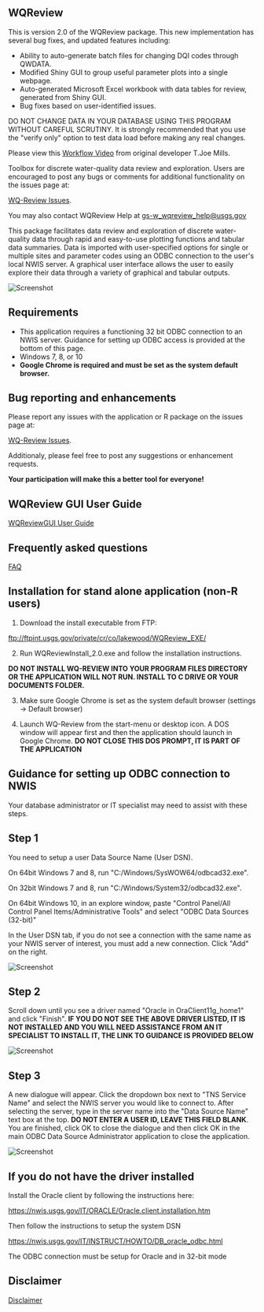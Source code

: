 WQReview
----------

This is version 2.0 of the WQReview package. This new implementation has several bug fixes, and updated features including:
* Ability to auto-generate batch files for changing DQI codes through QWDATA.
* Modified Shiny GUI to group useful parameter plots into a single webpage.
* Auto-generated Microsoft Excel workbook with data tables for review, generated from Shiny GUI.
* Bug fixes based on user-identified issues.

DO NOT CHANGE DATA IN YOUR DATABASE USING THIS PROGRAM WITHOUT CAREFUL SCRUTINY. It is strongly recommended that you use the "verify only" option to test data load before making any real changes.

Please view this [Workflow Video](https://drive.google.com/file/d/1ljb82pTLF_N4jh-n_LGO-_8bymAmvtgf/view?usp=sharing) from original developer T.Joe Mills.

Toolbox for discrete water-quality data review and exploration. Users are encouraged to post any bugs or comments for additional functionality on the issues page at:

[WQ-Review Issues](https://github.com/USGS-R/WQ-Review/issues).

You may also contact WQReview Help at gs-w_wqreview_help@usgs.gov 

This package facilitates data review and exploration of discrete water-quality data through rapid and easy-to-use plotting functions and tabular data summaries. Data is imported with user-specified options for single or multiple sites and parameter codes using an ODBC connection to the user's local NWIS server. A graphical user interface allows the user to easily explore their data through a variety of graphical and tabular outputs. 

![Screenshot](vignettes/screenshot-dualscreen.png)

Requirements
----------

* This application requires a functioning 32 bit ODBC connection to an NWIS server. Guidance for setting up ODBC access is provided at the bottom of this page.
* Windows 7, 8, or 10
* **Google Chrome is required and must be set as the system default browser.**

Bug reporting and enhancements
----------

Please report any issues with the application or R package on the issues page at:

[WQ-Review Issues](https://github.com/USGS-R/WQ-Review/issues). 

Additionaly, please feel free to post any suggestions or enhancement requests.

**Your participation will make this a better tool for everyone!**

WQReview GUI User Guide
----------
[WQReviewGUI User Guide](vignettes/WQReviewGUI2.md)

Frequently asked questions
----------

[FAQ](vignettes/faq2.md)

Installation for stand alone application (non-R users)
----------

1. Download the install executable from FTP:

ftp://ftpint.usgs.gov/private/cr/co/lakewood/WQReview_EXE/

2. Run WQReviewInstall_2.0.exe and follow the installation instructions.

**DO NOT INSTALL WQ-REVIEW INTO YOUR PROGRAM FILES DIRECTORY OR THE APPLICATION WILL NOT RUN. INSTALL TO C DRIVE OR YOUR DOCUMENTS FOLDER.**


3. Make sure Google Chrome is set as the system default browser (settings -> Default browser)

4. Launch WQ-Review from the start-menu or desktop icon. A DOS window will appear first and then the application should launch in Google Chrome. **DO NOT CLOSE THIS DOS PROMPT, IT IS PART OF THE APPLICATION**

Guidance for setting up ODBC connection to NWIS
----------

Your database administrator or IT specialist may need to assist with these steps.

## Step 1
You need to setup a user Data Source Name (User DSN).

On 64bit Windows 7 and 8, run "C:/Windows/SysWOW64/odbcad32.exe".

On 32bit Windows 7 and 8, run "C:/Windows/System32/odbcad32.exe".

On 64bit Windows 10, in an explore window, paste "Control Panel/All Control Panel Items/Administrative Tools" and select "ODBC Data Sources (32-bit)"

In the User DSN tab, if you do not see a connection with the same name as your NWIS server of interest, you must add a new connection. Click "Add" on the right.

![Screenshot](vignettes/screenshots/ODBC/ODBC_UserDSN.PNG)

## Step 2
Scroll down until you see a driver named "Oracle in OraClient11g_home1" and click "Finish". **IF YOU DO NOT SEE THE ABOVE DRIVER LISTED, IT IS NOT INSTALLED AND YOU WILL NEED ASSISTANCE FROM AN IT SPECIALIST TO INSTALL IT, THE LINK TO GUIDANCE IS PROVIDED BELOW**

![Screenshot](vignettes/screenshots/ODBC/ODBC_CreateUserDSN.PNG)

## Step 3
A new dialogue will appear. Click the dropdown box next to "TNS Service Name" and select the NWIS server you would like to connect to. After selecting the server, type in the server name into the "Data Source Name" text box at the top. **DO NOT ENTER A USER ID, LEAVE THIS FIELD BLANK**. You are finished, click OK to close the dialogue and then click OK in the main ODBC Data Source Administrator application to close the application.

![Screenshot](vignettes/screenshots/ODBC/ODBC_SelectDSN.PNG)

If you do not have the driver installed
----------

Install the Oracle client by following the instructions here:

https://nwis.usgs.gov/IT/ORACLE/Oracle.client.installation.htm

Then follow the instructions to setup the system DSN

https://nwis.usgs.gov/IT/INSTRUCT/HOWTO/DB_oracle_odbc.html

The ODBC connection must be setup for Oracle and in 32-bit mode

## Disclaimer
[Disclaimer](DISCLAIMER.md)
